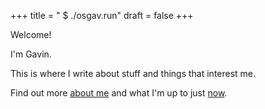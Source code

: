 
+++
title = "&nbsp;$ ./osgav.run"
draft = false
+++

Welcome!

I'm Gavin. 

This is where I write about stuff and things that interest me.

Find out more [about me](/whois/osgav.html) and what I'm up to just [now](/now.html).
